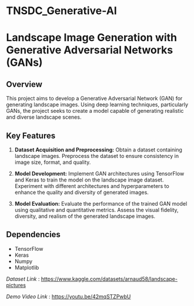 # TNSDC_Generative-AI

# Landscape Image Generation with Generative Adversarial Networks (GANs)

## Overview
This project aims to develop a Generative Adversarial Network (GAN) for generating landscape images. Using deep learning techniques, particularly GANs, the project seeks to create a model capable of generating realistic and diverse landscape scenes.

## Key Features

1. **Dataset Acquisition and Preprocessing:** Obtain a dataset containing landscape images. Preprocess the dataset to ensure consistency in image size, format, and quality.

2. **Model Development:** Implement GAN architectures using TensorFlow and Keras to train the model on the landscape image dataset. Experiment with different architectures and hyperparameters to enhance the quality and diversity of generated images.

3. **Model Evaluation:** Evaluate the performance of the trained GAN model using qualitative and quantitative metrics. Assess the visual fidelity, diversity, and realism of the generated landscape images.


## Dependencies

- TensorFlow
- Keras
- Numpy
- Matplotlib

_Dataset Link_ : https://www.kaggle.com/datasets/arnaud58/landscape-pictures

_Demo Video Link_ : https://youtu.be/42mqSTZPwbU

